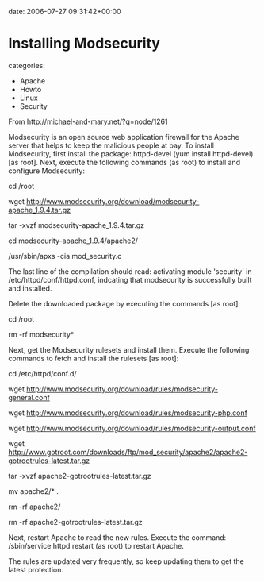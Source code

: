 


date: 2006-07-27 09:31:42+00:00


# Installing Modsecurity

categories:
- Apache
- Howto
- Linux
- Security


From http://michael-and-mary.net/?q=node/1261

Modsecurity is an open source web application firewall for the Apache server that helps to keep the malicious people at bay. To install Modsecurity, first install the package: httpd-devel (yum install httpd-devel) [as root]. Next, execute the following commands (as root) to install and configure Modsecurity:



cd /root

wget http://www.modsecurity.org/download/modsecurity-apache_1.9.4.tar.gz

tar -xvzf modsecurity-apache_1.9.4.tar.gz

cd modsecurity-apache_1.9.4/apache2/

/usr/sbin/apxs -cia mod_security.c

The last line of the compilation should read: activating module 'security' in /etc/httpd/conf/httpd.conf, indcating that modsecurity is successfully built and installed.

Delete the downloaded package by executing the commands [as root]:

cd /root

rm -rf modsecurity*

Next, get the Modsecurity rulesets and install them. Execute the following commands to fetch and install the rulesets [as root]:

cd /etc/httpd/conf.d/

wget http://www.modsecurity.org/download/rules/modsecurity-general.conf

wget http://www.modsecurity.org/download/rules/modsecurity-php.conf

wget http://www.modsecurity.org/download/rules/modsecurity-output.conf

wget http://www.gotroot.com/downloads/ftp/mod_security/apache2/apache2-gotrootrules-latest.tar.gz

tar -xvzf apache2-gotrootrules-latest.tar.gz

mv apache2/* .

rm -rf apache2/

rm -rf apache2-gotrootrules-latest.tar.gz

Next, restart Apache to read the new rules. Execute the command: /sbin/service httpd restart (as root) to restart Apache.

The rules are updated very frequently, so keep updating them to get the latest protection. 
